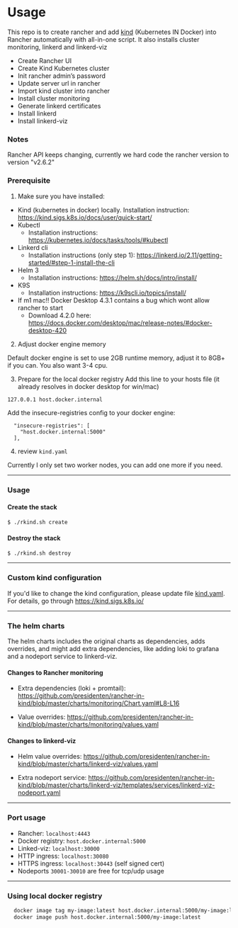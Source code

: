# Usage

This repo is to create rancher and add [kind](https://github.com/kubernetes-sigs/kind) (Kubernetes IN Docker) into Rancher automatically with all-in-one script.
It also installs cluster monitoring, linkerd and linkerd-viz

* Create Rancher UI
* Create Kind Kubernetes cluster
* Init rancher admin’s password
* Update server url in rancher
* Import kind cluster into rancher
* Install cluster monitoring
* Generate linkerd certificates
* Install linkerd
* Install linkerd-viz

### Notes

Rancher API keeps changing, currently we hard code the rancher version to version "v2.6.2"

### Prerequisite

1) Make sure you have installed:
  - Kind (kubernetes in docker) locally.
    Installation instruction: https://kind.sigs.k8s.io/docs/user/quick-start/
  - Kubectl
    - Installation instructions: https://kubernetes.io/docs/tasks/tools/#kubectl
  - Linkerd cli
    - Installation instructions (only step 1): https://linkerd.io/2.11/getting-started/#step-1-install-the-cli
  - Helm 3
    - Installation instructions: https://helm.sh/docs/intro/install/
  - K9S
    - Installation instructions: https://k9scli.io/topics/install/
  - If m1 mac!! Docker Desktop 4.3.1 contains a bug which wont allow rancher to start
    - Download 4.2.0 here: https://docs.docker.com/desktop/mac/release-notes/#docker-desktop-420

2) Adjust docker engine memory

Default docker engine is set to use 2GB runtime memory, adjust it to 8GB+ if you can.
You also want 3-4 cpu.

3) Prepare for the local docker registry
Add this line to your hosts file (it already resolves in docker desktop for win/mac)
```bash
127.0.0.1 host.docker.internal
```
Add the insecure-registries config to your docker engine:

```
  "insecure-registries": [
    "host.docker.internal:5000"
  ],
```

4) review `kind.yaml`

Currently I only set two worker nodes, you can add one more if you need.

---

### Usage
#### Create the stack

```bash
$ ./rkind.sh create
```

#### Destroy the stack

```bash
$ ./rkind.sh destroy
```

---
### Custom kind configuration

If you'd like to change the kind configuration, please update file [kind.yaml](kind.yaml). For details, go through https://kind.sigs.k8s.io/

---

### The helm charts

The helm charts includes the original charts as dependencies, adds overrides, and might add extra dependencies, like adding loki to grafana and a nodeport service to linkerd-viz.


#### Changes to Rancher monitoring

- Extra dependencies (loki + promtail):
  https://github.com/presidenten/rancher-in-kind/blob/master/charts/monitoring/Chart.yaml#L8-L16

- Value overrides:
  https://github.com/presidenten/rancher-in-kind/blob/master/charts/monitoring/values.yaml

#### Changes to linkerd-viz

- Helm value overrides:
  https://github.com/presidenten/rancher-in-kind/blob/master/charts/linkerd-viz/values.yaml

- Extra nodeport service:
  https://github.com/presidenten/rancher-in-kind/blob/master/charts/linkerd-viz/templates/services/linkerd-viz-nodeport.yaml


---

### Port usage

- Rancher: `localhost:4443`
- Docker registry: `host.docker.internal:5000`
- Linked-viz: `localhost:30000`
- HTTP ingress: `localhost:30080`
- HTTPS ingress: `localhost:30443` (self signed cert)
- Nodeports `30001-30010` are free for tcp/udp usage

---

### Using local docker registry

```bash
  docker image tag my-image:latest host.docker.internal:5000/my-image:latest
  docker image push host.docker.internal:5000/my-image:latest
```
